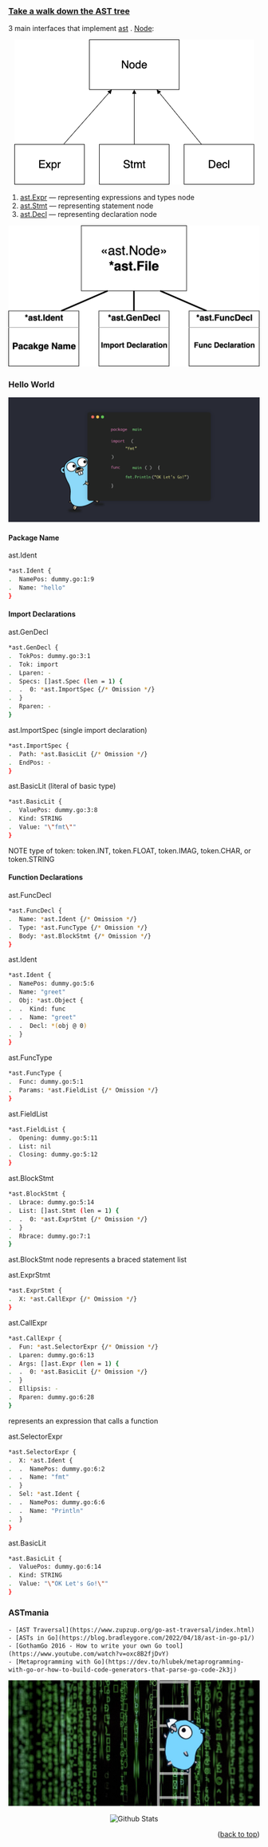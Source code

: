### [Take a walk down the AST tree](https://nakabonne.dev/posts/take-a-walk-the-go-ast/)

3 main interfaces that implement [ast](https://pkg.go.dev/go/ast) . [Node](https://pkg.go.dev/go/ast#Node):

<div align="center">
  <img src="img/node-interface.jpg" alt="Logo">
</div>

1. [ast.Expr](https://pkg.go.dev/go/ast#Expr) — representing expressions and types node
2. [ast.Stmt](https://pkg.go.dev/go/ast#Stmt) — representing statement node
3. [ast.Decl](https://pkg.go.dev/go/ast#Decl) — representing declaration node

<div align="center">
  <img src="img/ast-file-tree.jpg" alt="Logo">
</div>

### Hello World

<div align="center">
  <img src="img/letsgo.jpg" alt="Logo">
</div>


#### Package Name
ast.Ident
```bash
*ast.Ident {
.  NamePos: dummy.go:1:9
.  Name: "hello"
}
```

#### Import Declarations
ast.GenDecl
```bash
*ast.GenDecl {
.  TokPos: dummy.go:3:1
.  Tok: import
.  Lparen: -
.  Specs: []ast.Spec (len = 1) {
.  .  0: *ast.ImportSpec {/* Omission */}
.  }
.  Rparen: -
}
```

ast.ImportSpec (single import declaration)
```bash
*ast.ImportSpec {
.  Path: *ast.BasicLit {/* Omission */}
.  EndPos: -
}
```

ast.BasicLit (literal of basic type)
```bash
*ast.BasicLit {
.  ValuePos: dummy.go:3:8
.  Kind: STRING
.  Value: "\"fmt\""
}
```
NOTE type of token: token.INT, token.FLOAT, token.IMAG, token.CHAR, or token.STRING

#### Function Declarations
ast.FuncDecl
```bash
*ast.FuncDecl {
.  Name: *ast.Ident {/* Omission */}
.  Type: *ast.FuncType {/* Omission */}
.  Body: *ast.BlockStmt {/* Omission */}
}
```

ast.Ident
```bash
*ast.Ident {
.  NamePos: dummy.go:5:6
.  Name: "greet"
.  Obj: *ast.Object {
.  .  Kind: func
.  .  Name: "greet"
.  .  Decl: *(obj @ 0)
.  }
}
```

ast.FuncType
```bash
*ast.FuncType {
.  Func: dummy.go:5:1
.  Params: *ast.FieldList {/* Omission */}
}
```

ast.FieldList
```bash
*ast.FieldList {
.  Opening: dummy.go:5:11
.  List: nil
.  Closing: dummy.go:5:12
}
```

ast.BlockStmt
```bash
*ast.BlockStmt {
.  Lbrace: dummy.go:5:14
.  List: []ast.Stmt (len = 1) {
.  .  0: *ast.ExprStmt {/* Omission */}
.  }
.  Rbrace: dummy.go:7:1
}
```
ast.BlockStmt node represents a braced statement list

ast.ExprStmt
```bash
*ast.ExprStmt {
.  X: *ast.CallExpr {/* Omission */}
}
```

ast.CallExpr
```bash
*ast.CallExpr {
.  Fun: *ast.SelectorExpr {/* Omission */}
.  Lparen: dummy.go:6:13
.  Args: []ast.Expr (len = 1) {
.  .  0: *ast.BasicLit {/* Omission */}
.  }
.  Ellipsis: -
.  Rparen: dummy.go:6:28
}
```
represents an expression that calls a function


ast.SelectorExpr
```bash
*ast.SelectorExpr {
.  X: *ast.Ident {
.  .  NamePos: dummy.go:6:2
.  .  Name: "fmt"
.  }
.  Sel: *ast.Ident {
.  .  NamePos: dummy.go:6:6
.  .  Name: "Println"
.  }
}
```

ast.BasicLit
```bash
*ast.BasicLit {
.  ValuePos: dummy.go:6:14
.  Kind: STRING
.  Value: "\"OK Let's Go!\""
}
```

### ASTmania

    - [AST Traversal](https://www.zupzup.org/go-ast-traversal/index.html)
    - [ASTs in Go](https://blog.bradleygore.com/2022/04/18/ast-in-go-p1/)
    - [GothamGo 2016 - How to write your own Go tool](https://www.youtube.com/watch?v=oxc8B2fjDvY)
    - [Metaprogramming with Go](https://dev.to/hlubek/metaprogramming-with-go-or-how-to-build-code-generators-that-parse-go-code-2k3j)
  
<div align="center">
  <img src="img/argo-mascot.jpg" alt="Logo">
</div>
<p align="center">
    <img src="https://raw.githubusercontent.com/bornmay/bornmay/Update/svg/Bottom.svg" alt="Github Stats" />
</p>
<p align="right">(<a href="#top">back to top</a>)</p>